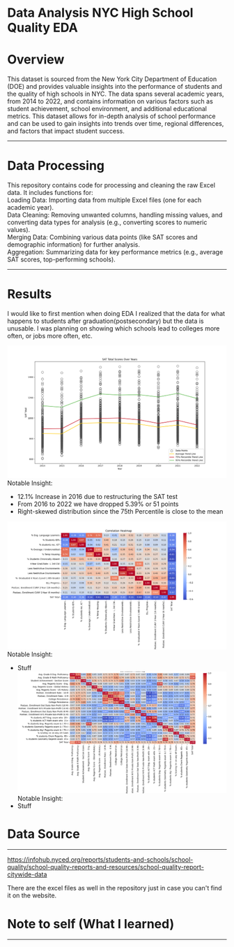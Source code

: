 # Data Analysis NYC High School Quality EDA
# Overview
This dataset is sourced from the New York City Department of Education (DOE) and provides valuable insights into the performance of students and the quality of high schools in NYC. The data spans several academic years, from 2014 to 2022, and contains information on various factors such as student achievement, school environment, and additional educational metrics. This dataset allows for in-depth analysis of school performance and can be used to gain insights into trends over time, regional differences, and factors that impact student success.
___
# Data Processing
This repository contains code for processing and cleaning the raw Excel data. It includes functions for:  
Loading Data: Importing data from multiple Excel files (one for each academic year).  
Data Cleaning: Removing unwanted columns, handling missing values, and converting data types for analysis (e.g., converting scores to numeric values).  
Merging Data: Combining various data points (like SAT scores and demographic information) for further analysis.  
Aggregation: Summarizing data for key performance metrics (e.g., average SAT scores, top-performing schools).  
___
# Results
I would like to first mention when doing EDA I realized that the data for what happens to students after graduation(postsecondary) but the data is unusable. I was planning on showing which schools lead to colleges more often, or jobs more often, etc.

![Scatter plot w/ lines - 2014 to 2022](images/scattertl.png)
Notable Insight:
- 12.1% Increase in 2016 due to restructuring the SAT test  
- From 2016 to 2022 we have dropped 5.39% or 51 points  
- Right-skewed distribution since the 75th Percentile is close to the mean  

![Heatmap](images/NHeatMap.png)
Notable Insight:
- Stuff
![Heatmap](images/PHeatMap.png)
Notable Insight:
- Stuff




# Data Source
___
https://infohub.nyced.org/reports/students-and-schools/school-quality/school-quality-reports-and-resources/school-quality-report-citywide-data

There are the excel files as well in the repository just in case you can't find it on the website.



# Note to self (What I learned)
___

